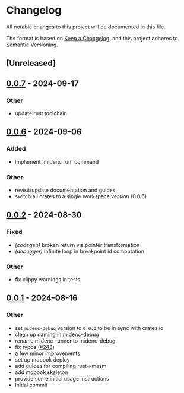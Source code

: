# Changelog
All notable changes to this project will be documented in this file.

The format is based on [Keep a Changelog](https://keepachangelog.com/en/1.0.0/),
and this project adheres to [Semantic Versioning](https://semver.org/spec/v2.0.0.html).

## [Unreleased]

## [0.0.7](https://github.com/0xPolygonMiden/compiler/compare/midenc-debug-v0.0.6...midenc-debug-v0.0.7) - 2024-09-17

### Other
- update rust toolchain

## [0.0.6](https://github.com/0xpolygonmiden/compiler/compare/midenc-debug-v0.0.5...midenc-debug-v0.0.6) - 2024-09-06

### Added
- implement 'midenc run' command

### Other
- revisit/update documentation and guides
- switch all crates to a single workspace version (0.0.5)

## [0.0.2](https://github.com/0xPolygonMiden/compiler/compare/midenc-debug-v0.0.1...midenc-debug-v0.0.2) - 2024-08-30

### Fixed
- *(codegen)* broken return via pointer transformation
- *(debugger)* infinite loop in breakpoint id computation

### Other
- fix clippy warnings in tests

## [0.0.1](https://github.com/0xPolygonMiden/compiler/compare/midenc-debug-v0.0.0...midenc-debug-v0.0.1) - 2024-08-16

### Other
- set `midenc-debug` version to `0.0.0` to be in sync with crates.io
- clean up naming in midenc-debug
- rename midenc-runner to midenc-debug
- fix typos ([#243](https://github.com/0xPolygonMiden/compiler/pull/243))
- a few minor improvements
- set up mdbook deploy
- add guides for compiling rust->masm
- add mdbook skeleton
- provide some initial usage instructions
- Initial commit

